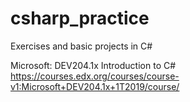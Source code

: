 # csharp_practice

Exercises and basic projects in C#

Microsoft: DEV204.1x
Introduction to C#
https://courses.edx.org/courses/course-v1:Microsoft+DEV204.1x+1T2019/course/

